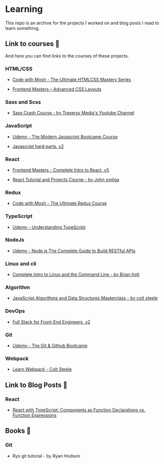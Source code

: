 # Learning

This repo is an archive for the projects I worked on and blog posts I read to learn something.

## Link to courses :rocket:

And here you can find links to the courses of these projects.

### HTML/CSS

- [Code with Mosh - The Ultimate HTMLCSS Mastery Series](https://codewithmosh.com/p/the-ultimate-html-css)

- [Frontend Masters – Advanced CSS Layouts](https://frontendmasters.com/courses/advanced-css-layouts/)

### Sass and Scss

- [Sass Crash Course - by Traversy Media's Youtube Channel](https://www.youtube.com/watch?v=nu5mdN2JIwM)

### JavaScript

- [Udemy - The Modern Javascript Bootcamp Course](https://www.udemy.com/course/javascript-beginners-complete-tutorial/)

- [Javascript hard parts, v2](https://frontendmasters.com/courses/javascript-hard-parts-v2/)

### React

- [Frontend Masters - Complete Intro to React, v5](https://frontendmasters.com/courses/complete-react-v5/)

- [React Tutorial and Projects Course - by John smilga](https://www.udemy.com/course/react-tutorial-and-projects-course/)

### Redux

- [Code with Mosh - The Ultimate Redux Course](https://codewithmosh.com/p/ultimate-redux)

### TypeScript

- [Udemy - Understanding TypeScript](https://www.udemy.com/course/understanding-typescript/)

### NodeJs

- [Udemy - Node.js The Complete Guide to Build RESTful APIs](https://www.udemy.com/course/nodejs-master-class/)

### Linux and cli

- [Complete Intro to Linux and the Command Line - by Brian holt](https://frontendmasters.com/workshops/complete-linux-cli/)

### Algorithm

- [JavaScript Algorithms and Data Structures Masterclass - by colt steele](https://www.udemy.com/course/js-algorithms-and-data-structures-masterclass/)

### DevOps

- [Full Stack for Front-End Engineers, v2](https://frontendmasters.com/workshops/full-stack-v2)

### Git

- [Udemy - The Git & Github Bootcamp](https://www.udemy.com/course/git-and-github-bootcamp/)

### Webpack

- [Learn Webpack - Colt Steele](https://www.youtube.com/watch?v=3On5Z0gjf4U&list=PLblA84xge2_zwxh3XJqy6UVxS60YdusY8)

## Link to Blog Posts :memo:

### React

- [React with TypeScript: Components as Function Declarations vs. Function Expressions](https://blog.echobind.com/react-with-typescript-components-as-function-declarations-vs-function-expressions-e433ac8d6938)

## Books :book:

### Git

- Rys git tutorial - by Ryan Hodson
